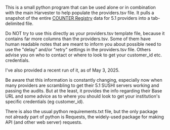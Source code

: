 
This is a small python program that can be used alone or in combination with the main Harvester to help populate the providers.tsv file.
It pulls a snapshot of the entire [COUNTER Registry](https://registry.countermetrics.org/) data for 5.1 providers into a tab-delimited file.

Do NOT try to use this directly as your providers.tsv template file, because it contains far more columns than the providers.tsv. Some of them have human readable notes that are meant to inform you about possible need to use the "delay" and/or "retry" settings in the providers.tsv file. Others advise you on who to contact or where to look to get your customer_id etc. credentials.

I've also provided a recent run of it, as of May 3, 2025.

Be aware that this information is constantly changing, especially now when many providers are scrambling to get their 5.1 SUSHI servers working and passing the audits.
But at the least, it provides the info regarding their Base URL and some advice as to where you should look to get your institution's specific credentials (eg customer_id).

There is also the usual python requirements.txt file, but the only package not already part of python is Requests, the widely-used package for making API (and other web server) requests.
